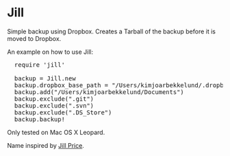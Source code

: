 # Jill

Simple backup using Dropbox. Creates a Tarball of the backup before it is moved to Dropbox.

An example on how to use Jill:

<pre>
  require 'jill'

  backup = Jill.new
  backup.dropbox_base_path = "/Users/kimjoarbekkelund/.dropbox/"
  backup.add("/Users/kimjoarbekkelund/Documents")
  backup.exclude(".git")
  backup.exclude(".svn")
  backup.exclude(".DS_Store")
  backup.backup!
</pre>

Only tested on Mac OS X Leopard.

Name inspired by [Jill Price](http://en.wikipedia.org/wiki/Jill_Price).